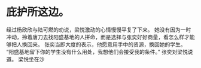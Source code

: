 # 庇护所这边。
经过杨欣欣与陆可燃的劝说，梁悦激动的心情慢慢平复了下来。
她没有因为一时冲动，拎着唐刀去找阳盛基地的人拼命，而是选择与张奕好好商量，看怎么样才能够把人换回来。
张奕当即大度的表示，他愿意用手中的资源，换回她的学生。
“阳盛基地留下你的学生没有什么用处，我想他们会接受我的条件。”
张奕对梁悦说道。
梁悦坐在沙


